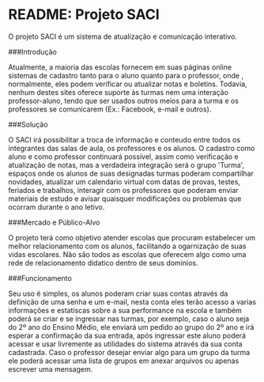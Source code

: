 README: Projeto SACI  
============

O projeto SACI é um sistema de atualização e comunicação interativo.

###Introdução

Atualmente, a maioria das escolas fornecem em suas páginas online sistemas de cadastro tanto para o aluno quanto para o
professor, onde , normalmente, eles podem verificar ou atualizar notas e boletins. Todavia, nenhum destes sites oferece
suporte às turmas nem uma interação professor-aluno, tendo que ser usados outros meios para a turma e os professores se
comunicarem (Ex.: Facebook, e-mail e outros).

###Solução

O SACI irá possibilitar a troca de informação e conteudo entre todos os integrantes das salas de aula, os professores e
os alunos. O cadastro como aluno e como professor continuará possível, assim como verificação e atualização de notas,
mas a verdadeira integração será o grupo 'Turma', espaços onde os alunos de suas designadas turmas poderam compartilhar
novidades, atualizar um calendario virtual com datas de provas, testes, feriados e trabalhos, interagir com os
professores que poderam enviar materiais de estudo e avisar quaisquer modificações ou problemas que ocorram durante o
ano letivo.

###Mercado e Público-Alvo

O projeto terá como objetivo atender escolas que procuram estabelecer um melhor relacionamento com os alunos,
facilitando a ogarnização de suas vidas escolares. Não são todos as escolas que oferecem algo como uma rede de
relacionamento didatico dentro de seus dominios.

###Funcionamento

Seu uso é simples, os alunos poderam criar suas contas através da definição de uma senha e um e-mail, nesta conta eles
terão acesso a varias informações e estatiscas sobre a sua performance na escola e também poderá se criar e se ingressar
nas turmas, por exemplo, caso o aluno seja do 2º ano do Ensino Médio, ele enviará um pedido ao grupo do 2º ano e irá
esperar a confirmação da sua entrada, após ingressar este aluno poderá acessar e usar livremente as utilidades do
sistema através da sua conta cadastrada. Caso o professor desejar enviar algo para um grupo da turma ele poderá acessar
uma lista de grupos em anexar arquivos ou apenas escrever uma mensagem.
